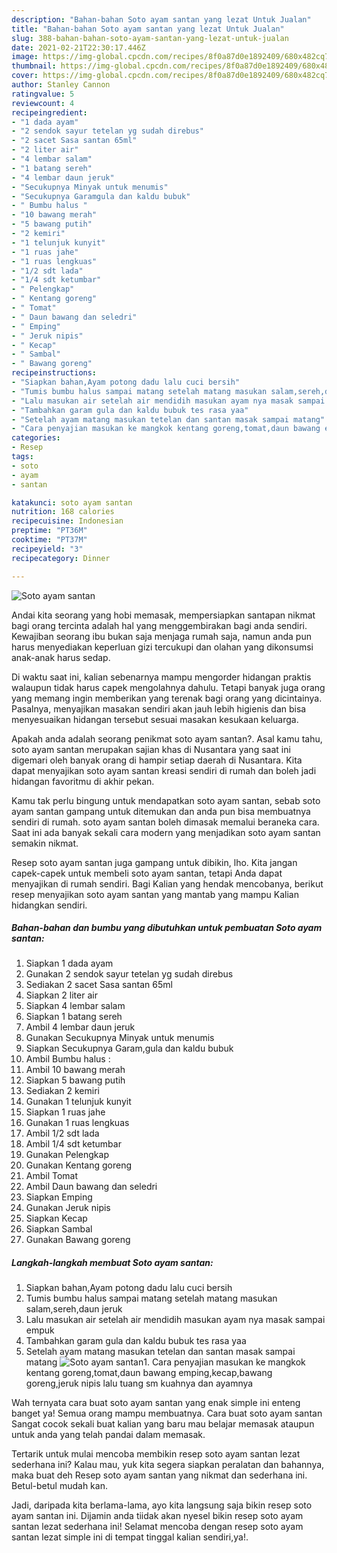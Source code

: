 ```yaml
---
description: "Bahan-bahan Soto ayam santan yang lezat Untuk Jualan"
title: "Bahan-bahan Soto ayam santan yang lezat Untuk Jualan"
slug: 388-bahan-bahan-soto-ayam-santan-yang-lezat-untuk-jualan
date: 2021-02-21T22:30:17.446Z
image: https://img-global.cpcdn.com/recipes/8f0a87d0e1892409/680x482cq70/soto-ayam-santan-foto-resep-utama.jpg
thumbnail: https://img-global.cpcdn.com/recipes/8f0a87d0e1892409/680x482cq70/soto-ayam-santan-foto-resep-utama.jpg
cover: https://img-global.cpcdn.com/recipes/8f0a87d0e1892409/680x482cq70/soto-ayam-santan-foto-resep-utama.jpg
author: Stanley Cannon
ratingvalue: 5
reviewcount: 4
recipeingredient:
- "1 dada ayam"
- "2 sendok sayur tetelan yg sudah direbus"
- "2 sacet Sasa santan 65ml"
- "2 liter air"
- "4 lembar salam"
- "1 batang sereh"
- "4 lembar daun jeruk"
- "Secukupnya Minyak untuk menumis"
- "Secukupnya Garamgula dan kaldu bubuk"
- " Bumbu halus "
- "10 bawang merah"
- "5 bawang putih"
- "2 kemiri"
- "1 telunjuk kunyit"
- "1 ruas jahe"
- "1 ruas lengkuas"
- "1/2 sdt lada"
- "1/4 sdt ketumbar"
- " Pelengkap"
- " Kentang goreng"
- " Tomat"
- " Daun bawang dan seledri"
- " Emping"
- " Jeruk nipis"
- " Kecap"
- " Sambal"
- " Bawang goreng"
recipeinstructions:
- "Siapkan bahan,Ayam potong dadu lalu cuci bersih"
- "Tumis bumbu halus sampai matang setelah matang masukan salam,sereh,daun jeruk"
- "Lalu masukan air setelah air mendidih masukan ayam nya masak sampai empuk"
- "Tambahkan garam gula dan kaldu bubuk tes rasa yaa"
- "Setelah ayam matang masukan tetelan dan santan masak sampai matang"
- "Cara penyajian masukan ke mangkok kentang goreng,tomat,daun bawang emping,kecap,bawang goreng,jeruk nipis lalu tuang sm kuahnya dan ayamnya"
categories:
- Resep
tags:
- soto
- ayam
- santan

katakunci: soto ayam santan 
nutrition: 168 calories
recipecuisine: Indonesian
preptime: "PT36M"
cooktime: "PT37M"
recipeyield: "3"
recipecategory: Dinner

---
```



![Soto ayam santan](https://img-global.cpcdn.com/recipes/8f0a87d0e1892409/680x482cq70/soto-ayam-santan-foto-resep-utama.jpg)

Andai kita seorang yang hobi memasak, mempersiapkan santapan nikmat bagi orang tercinta adalah hal yang menggembirakan bagi anda sendiri. Kewajiban seorang ibu bukan saja menjaga rumah saja, namun anda pun harus menyediakan keperluan gizi tercukupi dan olahan yang dikonsumsi anak-anak harus sedap.

Di waktu  saat ini, kalian sebenarnya mampu mengorder hidangan praktis walaupun tidak harus capek mengolahnya dahulu. Tetapi banyak juga orang yang memang ingin memberikan yang terenak bagi orang yang dicintainya. Pasalnya, menyajikan masakan sendiri akan jauh lebih higienis dan bisa menyesuaikan hidangan tersebut sesuai masakan kesukaan keluarga. 



Apakah anda adalah seorang penikmat soto ayam santan?. Asal kamu tahu, soto ayam santan merupakan sajian khas di Nusantara yang saat ini digemari oleh banyak orang di hampir setiap daerah di Nusantara. Kita dapat menyajikan soto ayam santan kreasi sendiri di rumah dan boleh jadi hidangan favoritmu di akhir pekan.

Kamu tak perlu bingung untuk mendapatkan soto ayam santan, sebab soto ayam santan gampang untuk ditemukan dan anda pun bisa membuatnya sendiri di rumah. soto ayam santan boleh dimasak memalui beraneka cara. Saat ini ada banyak sekali cara modern yang menjadikan soto ayam santan semakin nikmat.

Resep soto ayam santan juga gampang untuk dibikin, lho. Kita jangan capek-capek untuk membeli soto ayam santan, tetapi Anda dapat menyajikan di rumah sendiri. Bagi Kalian yang hendak mencobanya, berikut resep menyajikan soto ayam santan yang mantab yang mampu Kalian hidangkan sendiri.

<!--inarticleads1-->

##### Bahan-bahan dan bumbu yang dibutuhkan untuk pembuatan Soto ayam santan:

1. Siapkan 1 dada ayam
1. Gunakan 2 sendok sayur tetelan yg sudah direbus
1. Sediakan 2 sacet Sasa santan 65ml
1. Siapkan 2 liter air
1. Siapkan 4 lembar salam
1. Siapkan 1 batang sereh
1. Ambil 4 lembar daun jeruk
1. Gunakan Secukupnya Minyak untuk menumis
1. Siapkan Secukupnya Garam,gula dan kaldu bubuk
1. Ambil  Bumbu halus :
1. Ambil 10 bawang merah
1. Siapkan 5 bawang putih
1. Sediakan 2 kemiri
1. Gunakan 1 telunjuk kunyit
1. Siapkan 1 ruas jahe
1. Gunakan 1 ruas lengkuas
1. Ambil 1/2 sdt lada
1. Ambil 1/4 sdt ketumbar
1. Gunakan  Pelengkap
1. Gunakan  Kentang goreng
1. Ambil  Tomat
1. Ambil  Daun bawang dan seledri
1. Siapkan  Emping
1. Gunakan  Jeruk nipis
1. Siapkan  Kecap
1. Siapkan  Sambal
1. Gunakan  Bawang goreng




<!--inarticleads2-->

##### Langkah-langkah membuat Soto ayam santan:

1. Siapkan bahan,Ayam potong dadu lalu cuci bersih
1. Tumis bumbu halus sampai matang setelah matang masukan salam,sereh,daun jeruk
1. Lalu masukan air setelah air mendidih masukan ayam nya masak sampai empuk
1. Tambahkan garam gula dan kaldu bubuk tes rasa yaa
1. Setelah ayam matang masukan tetelan dan santan masak sampai matang
<img src="//assets-global.cpcdn.com/assets/icons/button_play-2c75c40dde080a61004c1f40b05d8f140eaff45d7e9e6481dc71c63d2e7c4909.png" alt="Soto ayam santan">1. Cara penyajian masukan ke mangkok kentang goreng,tomat,daun bawang emping,kecap,bawang goreng,jeruk nipis lalu tuang sm kuahnya dan ayamnya




Wah ternyata cara buat soto ayam santan yang enak simple ini enteng banget ya! Semua orang mampu membuatnya. Cara buat soto ayam santan Sangat cocok sekali buat kalian yang baru mau belajar memasak ataupun untuk anda yang telah pandai dalam memasak.

Tertarik untuk mulai mencoba membikin resep soto ayam santan lezat sederhana ini? Kalau mau, yuk kita segera siapkan peralatan dan bahannya, maka buat deh Resep soto ayam santan yang nikmat dan sederhana ini. Betul-betul mudah kan. 

Jadi, daripada kita berlama-lama, ayo kita langsung saja bikin resep soto ayam santan ini. Dijamin anda tiidak akan nyesel bikin resep soto ayam santan lezat sederhana ini! Selamat mencoba dengan resep soto ayam santan lezat simple ini di tempat tinggal kalian sendiri,ya!.

